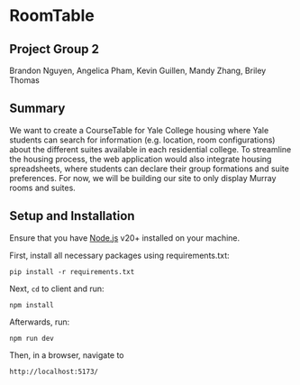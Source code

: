 # RoomTable

## Project Group 2
Brandon Nguyen, Angelica Pham, Kevin Guillen, Mandy Zhang, Briley Thomas

## Summary 
We want to create a CourseTable for Yale College housing where Yale students can
search for information (e.g. location, room configurations) about the different suites available in
each residential college. To streamline the housing process, the web application would also integrate
housing spreadsheets, where students can declare their group formations and suite preferences. For
now, we will be building our site to only display Murray rooms and suites.

## Setup and Installation

Ensure that you have [Node.js](https://nodejs.org/en/download) v20+ installed on your machine.

First, install all necessary packages using requirements.txt:

```
pip install -r requirements.txt
```

Next, `cd` to client and run:
```
npm install
```

Afterwards, run:
```
npm run dev
```

Then, in a browser, navigate to
```
http://localhost:5173/
```